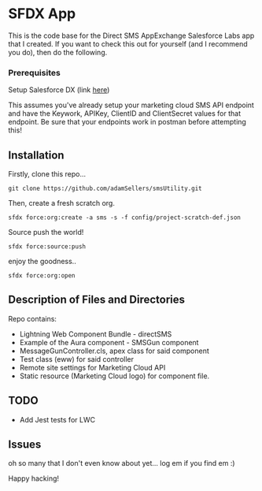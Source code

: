 # SFDX  App
This is the code base for the Direct SMS AppExchange Salesforce Labs app that I created. If you want to check this out for yourself (and I recommend you do), then do the following. 

### Prerequisites

Setup Salesforce DX (link [here](https://developer.salesforce.com/docs/atlas.en-us.sfdx_dev.meta/sfdx_dev/sfdx_dev_develop.htm))

This assumes you've already setup your marketing cloud SMS API endpoint and have the Keywork, APIKey, ClientID and ClientSecret 
values for that endpoint. Be sure that your endpoints work in postman before attempting this! 


## Installation
Firstly, clone this repo...
````
git clone https://github.com/adamSellers/smsUtility.git
````
Then, create a fresh scratch org.
````
sfdx force:org:create -a sms -s -f config/project-scratch-def.json
````
Source push the world!
````
sfdx force:source:push
````
enjoy the goodness..
````
sfdx force:org:open
````

## Description of Files and Directories
Repo contains: 

- Lightning Web Component Bundle - directSMS
- Example of the Aura component - SMSGun component
- MessageGunController.cls, apex class for said component
- Test class (eww) for said controller
- Remote site settings for Marketing Cloud API
- Static resource (Marketing Cloud logo) for component file.

## TODO
- Add Jest tests for LWC
    
## Issues
oh so many that I don't even know about yet... log em if you find em :) 

Happy hacking!


